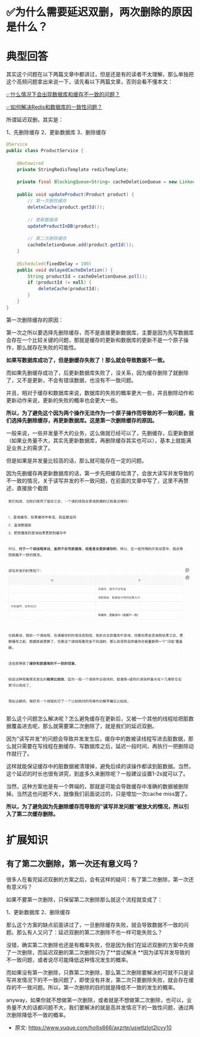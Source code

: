 # ✅为什么需要延迟双删，两次删除的原因是什么？
<!--page header-->

<a name="bJZ9q"></a>
# 典型回答

其实这个问题在以下两篇文章中都讲过，但是还是有的读者不太理解，那么单独把这个高频问题拿出来说一下，请先看以下两篇文章，否则会看不懂本文：

[✅什么情况下会出现数据库和缓存不一致的问题？](https://www.yuque.com/hollis666/axzrte/xr0h8h?view=doc_embed)

[✅如何解决Redis和数据库的一致性问题？](https://www.yuque.com/hollis666/axzrte/tmcgo0?view=doc_embed)

所谓延迟双删，其实是：

1、先删除缓存
2、更新数据库
3、删除缓存

```java
@Service
public class ProductService {

    @Autowired
    private StringRedisTemplate redisTemplate;

    private final BlockingQueue<String> cacheDeletionQueue = new LinkedBlockingQueue<>();

    public void updateProduct(Product product) {
        // 第一次删除缓存
        deleteCache(product.getId());

        // 更新数据库
        updateProductInDB(product);

        // 第二次删除缓存
        cacheDeletionQueue.add(product.getId());
    }

    @Scheduled(fixedDelay = 100)
    public void delayedCacheDeletion() {
        String productId = cacheDeletionQueue.poll();
        if (productId != null) {
            deleteCache(productId);
        }
    }
}

```

第一次删除缓存的原因：

第一次之所以要选择先删除缓存，而不是直接更新数据库，主要是因为先写数据库会存在一个比较关键的问题，那就是缓存的更新和数据库的更新不是一个原子操作，那么就存在失败的可能性。

**如果写数据库成功了，但是删缓存失败了！那么就会导致数据不一致。**

而如果先删缓存成功了，后更新数据库失败了，没关系，因为缓存删除了就删除了，又不是更新，不会有错误数据，也没有不一致问题。

并且，相对于缓存和数据库来说，数据库的失败的概率更大一些，并且删除动作和更新动作来说，更新的失败的概率也会更大一些。

**所以，为了避免这个因为两个操作无法作为一个原子操作而导致的不一致问题，我们选择先删除缓存，再更新数据库。这是第一次删除缓存的原因。**

一般来说，一些并发量不大的业务，这么做就已经可以了，先删缓存，后更新数据（如果业务量不大，其实先更新数据库，再删除缓存其实也可以），基本上就能满足业务上的需求了。

但是如果是并发量比较高的话，那么就可能存在一定的问题。

因为先删缓存再更新数据库的话，第一步先把缓存给清了，会放大读写并发导致的不一致的情况，关于读写并发的不一致问题，在前面的文章中写了，这里不再赘述，直接放个截图

![image.png](./img/znQ3qKJ44AGhyYDS/1696938439263-d40023a5-6aec-4e8c-8075-b93a5a14c4ad-167613.png)

那么这个问题怎么解决呢？怎么避免缓存在更新后，又被一个其他的线程给把脏数据覆盖进去呢，那么就需要第二次删除了，就是我们的延迟双删。

因为"读写并发"的问题会导致并发发生后，缓存中的数被读线程写进去脏数据，那么就只需要在写线程在删缓存、写数据库之后，延迟一段时间，再执行一把删除动作就行了。

这样就能保证缓存中的脏数据被清理掉，避免后续的读操作都读到脏数据。当然，这个延迟的时长也很有讲究，到底多久来删除呢？一般建议设置1-2s就可以了。

当然，这种方案也是有一个弊端的，那就是可能会导致缓存中准确的数据被删除掉。当然这也问题不大，就像我们前面说过的，只是增加一次cache miss罢了。

**所以，为了避免因为先删除缓存而导致的”读写并发问题“被放大的情况，所以引入了第二次缓存删除。**

<a name="EiQba"></a>
# 扩展知识

<a name="MKZUZ"></a>
## 有了第二次删除，第一次还有意义吗？

很多人在看完延迟双删的方案之后，会有这样的疑问：有了第二次删除，第一次还有意义吗？

如果不要第一次删除，只保留第二次删除那么就这个流程就变成了：

1、更新数据库
2、删除缓存

那么这个方案的缺点前面讲过了，一旦删除缓存失败，就会导致数据不一致的问题。那么有人又问了：延迟双删的第二次删除不也一样可能失败么？

没错，确实第二次删除也还是有概率失败，但是因为我们在延迟双删的方案中先做了一次删除，而延迟双删的第二次删除只为了**尝试解决 **因为读写并发导致的不一致问题，或者说尽可能降低这种情况发生的概率。

而如果没有第一次删除，只靠第二次删除，那么第二次删除要解决的可就不只是读写并发情况下的不一致问题了，即使没有并发，第二次只要删除失败，就会存在缓存的不一致问题。所以，第一次删除的目的就是降低不一致的发生的概率。

anyway，如果你就不想做第一次删除，或者就是不想做第二次删除，也可以，业务量不大的话都问题不大，我们要解决的就是高并发情况下的一致性问题，通过两次删除降低不一致的概率。


<!--page footer-->
- 原文: <https://www.yuque.com/hollis666/axzrte/uswtlzlot2lcvy10>